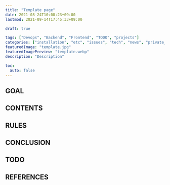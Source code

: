 ```yaml
---
title: "Template page"
date: 2021-08-24T10:00:23+09:00
lastmod: 2021-09-14T17:45:33+09:00

draft: true

tags: ["Devops", "Backend", "Frontend", "TODO", "projects"]
categories: ["installation", "etc", "issues", "tech", "news", "private_projects"]
featuredImage: "template.jpg"
featuredImagePreview: "template.webp"
description: "Description"

toc:
  auto: false
---
```


<!--more-->

## GOAL

## CONTENTS

## RULES

## CONCLUSION

## TODO

## REFERENCES
